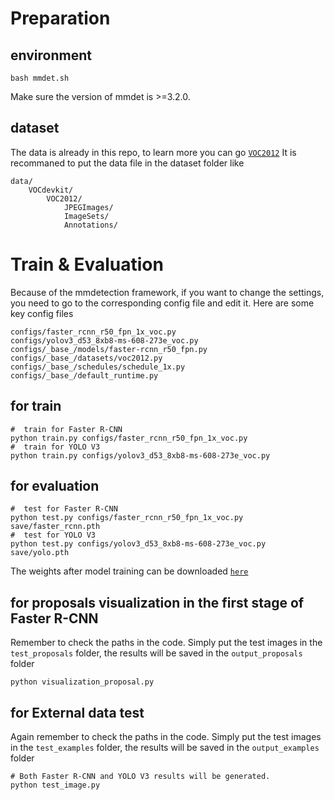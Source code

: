 # Preparation
## environment
```
bash mmdet.sh
```
Make sure the version of mmdet is >=3.2.0.
## dataset
The data is already in this repo, to learn more you can go [`VOC2012`](http://host.robots.ox.ac.uk/pascal/VOC/voc2012/VOCtrainval_11-May-2012.tar)
It is recommaned to put the data file in the dataset folder like
```
data/
    VOCdevkit/
        VOC2012/
            JPEGImages/
            ImageSets/
            Annotations/
```

# Train & Evaluation
Because of the mmdetection framework, if you want to change the settings, you need to go to the corresponding config file and edit it.
Here are some key config files
```
configs/faster_rcnn_r50_fpn_1x_voc.py
configs/yolov3_d53_8xb8-ms-608-273e_voc.py
configs/_base_/models/faster-rcnn_r50_fpn.py
configs/_base_/datasets/voc2012.py
configs/_base_/schedules/schedule_1x.py 
configs/_base_/default_runtime.py
```

## for train
```
#  train for Faster R-CNN
python train.py configs/faster_rcnn_r50_fpn_1x_voc.py
#  train for YOLO V3
python train.py configs/yolov3_d53_8xb8-ms-608-273e_voc.py
```

## for evaluation
```
#  test for Faster R-CNN
python test.py configs/faster_rcnn_r50_fpn_1x_voc.py save/faster_rcnn.pth
#  test for YOLO V3
python test.py configs/yolov3_d53_8xb8-ms-608-273e_voc.py save/yolo.pth
```
The weights after model training can be downloaded [`here`](https://drive.google.com/drive/folders/15a8OrOcwF9sMXn3jfRV5TihvW1-qftTE?usp=drive_link)

## for proposals visualization in the first stage of Faster R-CNN
Remember to check the paths in the code. Simply put the test images in the `test_proposals` folder, the results will be saved in the `output_proposals` folder
```
python visualization_proposal.py
```

## for External data test
Again remember to check the paths in the code. Simply put the test images in the `test_examples` folder, the results will be saved in the `output_examples` folder
```
# Both Faster R-CNN and YOLO V3 results will be generated.
python test_image.py
```




